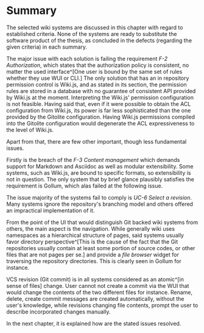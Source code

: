 # Summary

The selected wiki systems are discussed in this chapter with regard to established criteria.
None of the systems are ready to substitute the software product of the thesis, as concluded in the defects (regarding the given criteria) in each summary.

The major issue with each solution is failing the requirement _F-2 Authorization_, which states that the authorization policy is consistent, no matter the used interface^[One user is bound by the same set of rules whether they use WUI or CLI.]
The only solution that has an in repository permission control is Wiki.js, and as stated in its section, the permission rules are stored in a database with no guarantee of consistent API provided by Wiki.js at the moment.
Interpreting the Wiki.js' permission configuration is not feasible.
Having said that, even if it were possible to obtain the ACL configuration from Wiki.js, its power is far less sophisticated than the one provided by the Gitolite configuration.
Having Wiki.js permissions compiled into the Gitolite configuration would degenerate the ACL expressiveness to the level of Wiki.js.

Apart from that, there are few other important, though less fundamental issues.

Firstly is the breach of the _F-3 Content management_ which demands support for Markdown and Asciidoc as well as modular extensibility.
Some systems, such as Wiki.js, are bound to specific formats, so extensibility is not in question.
The only system that by brief glance plausibly satisfies the requirement is Gollum, which alas failed at the following issue.

The issue majority of the systems fail to comply is _UC-6 Select a revision_.
Many systems ignore the repository's branching model and others offered an impractical implementation of it.

From the point of the UI that would distinguish Git backed wiki systems from others, the main aspect is the navigation.
While generally wiki uses namespaces as a hierarchical structure of pages, said systems usually favor directory perspective^[This is the cause of the fact that the Git repositories usually contain at least some portion of source codes, or other files that are not pages per se.] and provide a _file browser_ widget for traversing the repository directories.
This is clearly seen in Gollum for instance.

VCS revision (Git commit) is in all systems considered as an atomic^[in sense of files] change.
User cannot not create a commit via the WUI that would change the contents of the two different files for instance.
Rename, delete, create commit messages are created automatically, without the user's knowledge, while revisions changing file contents, prompt the user to describe incorporated changes manually.

In the next chapter, it is explained how are the stated issues resolved.
